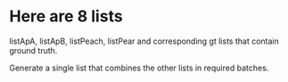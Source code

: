 # Here are 8 lists       
listApA, listApB, listPeach, listPear and corresponding gt lists that contain ground truth.    

Generate a single list that combines the other lists in required batches.   



